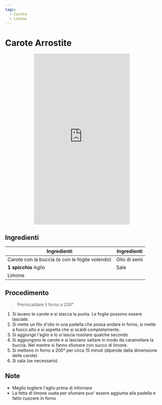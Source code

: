 ```yaml
---
tags:
  - Carote
  - Limone
---
```

# Carote Arrostite

<p style="text-align:center;">
<iframe width="315" height="560"
src="https://www.youtube.com/embed/DmQBlj7HB2g"
title="YouTube video player"
frameborder="0"
allow="accelerometer; autoplay; clipboard-write; encrypted-media; gyroscope; picture-in-picture; web-share"
allowfullscreen></iframe>
</p>

## Ingredienti

| Ingredienti                  | Ingredienti             |
| ---------------------------- | ----------------------- |
| Carote con la buccia (e con le foglie volendo) | Olio di semi |
| **1 spicchio** Aglio | Sale |
| Limone | |

## Procedimento

> Preriscaldare il forno a 200°

1. Si lavano le carote e si stacca la punta. Le foglie possono essere lasciate.
2. Si mette un filo d'olio in una padella che possa andare in forno, si mette a fuoco alto e si aspetta che si scaldi completamente.
3. Si aggiunge l'aglio e lo si lascia rosolare qualche secondo
4. Si aggiungono le carote e si lasciano saltare in modo da caramellare la buccia. Nel mentre si fanno sfumare con succo di limone.
5. Si mettono in forno a 200° per circa 15 minuti (dipende dalla dimensione delle carote)
6. Si sala (se necessario)

## Note

- Meglio togliere l'aglio prima di infornare
- La fetta di limone usata per sfumare puo' essere aggiunta alla padella e fatto cuocere in forno